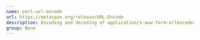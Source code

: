 ```yaml
---
name: perl-url-encode
url: https://metacpan.org/release/URL-Encode
description: Encoding and decoding of application/x-www-form-urlencoded encoding.
group: None
---
```

